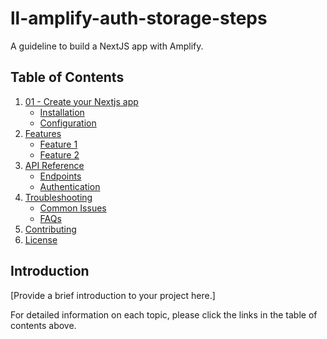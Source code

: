 # ll-amplify-auth-storage-steps
A guideline to build a NextJS app with Amplify. 

## Table of Contents

1. [01 - Create your Nextjs app](docs/01-create-your-next-app.md)
    - [Installation](docs/getting-started.md#installation)
    - [Configuration](docs/getting-started.md#configuration)
2. [Features](docs/features.md)
    - [Feature 1](docs/features.md#feature-1)
    - [Feature 2](docs/features.md#feature-2)
3. [API Reference](docs/api-reference.md)
    - [Endpoints](docs/api-reference.md#endpoints)
    - [Authentication](docs/api-reference.md#authentication)
4. [Troubleshooting](docs/troubleshooting.md)
    - [Common Issues](docs/troubleshooting.md#common-issues)
    - [FAQs](docs/troubleshooting.md#faqs)
5. [Contributing](CONTRIBUTING.md)
6. [License](LICENSE.md)

## Introduction

[Provide a brief introduction to your project here.]

For detailed information on each topic, please click the links in the table of contents above.
